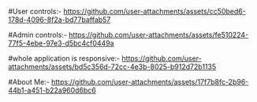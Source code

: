 #User controls:-
https://github.com/user-attachments/assets/cc50bed6-178d-4096-8f2a-bd77baffab57

#Admin controls:-
https://github.com/user-attachments/assets/fe510224-77f5-4ebe-97e3-d5bc4cf0449a

#whole application is responsive:-
https://github.com/user-attachments/assets/bd5c356d-72cc-4e3b-8025-b912d72b1135

#About Me:-
https://github.com/user-attachments/assets/17f7b8fc-2b96-44b1-a451-b22a960d6bc6


